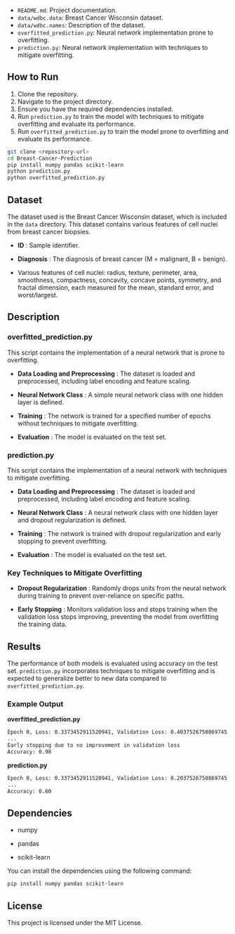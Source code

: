- `README.md`: Project documentation.
- `data/wdbc.data`: Breast Cancer Wisconsin dataset.
- `data/wdbc.names`: Description of the dataset.
- `overfitted_prediction.py`: Neural network implementation prone to overfitting.
- `prediction.py`: Neural network implementation with techniques to mitigate overfitting.

## How to Run

1. Clone the repository.
2. Navigate to the project directory.
3. Ensure you have the required dependencies installed.
4. Run `prediction.py` to train the model with techniques to mitigate overfitting and evaluate its performance.
5. Run `overfitted_prediction.py` to train the model prone to overfitting and evaluate its performance.

```bash
git clone <repository-url>
cd Breast-Cancer-Prediction
pip install numpy pandas scikit-learn
python prediction.py
python overfitted_prediction.py
```

## Dataset 
The dataset used is the Breast Cancer Wisconsin dataset, which is included in the `data` directory. This dataset contains various features of cell nuclei from breast cancer biopsies. 
- **ID** : Sample identifier.
 
- **Diagnosis** : The diagnosis of breast cancer (M = malignant, B = benign).

- Various features of cell nuclei: radius, texture, perimeter, area, smoothness, compactness, concavity, concave points, symmetry, and fractal dimension, each measured for the mean, standard error, and worst/largest.

## Description 

### overfitted_prediction.py 

This script contains the implementation of a neural network that is prone to overfitting.
 
- **Data Loading and Preprocessing** : The dataset is loaded and preprocessed, including label encoding and feature scaling.
 
- **Neural Network Class** : A simple neural network class with one hidden layer is defined.
 
- **Training** : The network is trained for a specified number of epochs without techniques to mitigate overfitting.
 
- **Evaluation** : The model is evaluated on the test set.

### prediction.py 

This script contains the implementation of a neural network with techniques to mitigate overfitting.
 
- **Data Loading and Preprocessing** : The dataset is loaded and preprocessed, including label encoding and feature scaling.
 
- **Neural Network Class** : A neural network class with one hidden layer and dropout regularization is defined.
 
- **Training** : The network is trained with dropout regularization and early stopping to prevent overfitting.
 
- **Evaluation** : The model is evaluated on the test set.

### Key Techniques to Mitigate Overfitting 
 
- **Dropout Regularization** : Randomly drops units from the neural network during training to prevent over-reliance on specific paths.
 
- **Early Stopping** : Monitors validation loss and stops training when the validation loss stops improving, preventing the model from overfitting the training data.

## Results 
The performance of both models is evaluated using accuracy on the test set. `prediction.py` incorporates techniques to mitigate overfitting and is expected to generalize better to new data compared to `overfitted_prediction.py`.
### Example Output 
**overfitted_prediction.py**

```bash
Epoch 0, Loss: 0.3373452911520941, Validation Loss: 0.4037526750869745
...
Early stopping due to no improvement in validation loss
Accuracy: 0.98
```
**prediction.py**

```bash
Epoch 0, Loss: 0.3373452911520941, Validation Loss: 0.2037526750869745
...
Accuracy: 0.60
```

## Dependencies 

- numpy

- pandas

- scikit-learn

You can install the dependencies using the following command:


```bash
pip install numpy pandas scikit-learn
```

## License 

This project is licensed under the MIT License.
